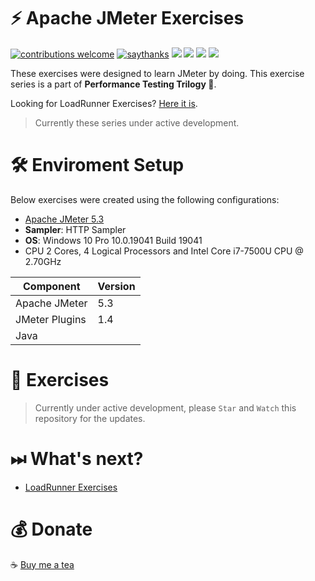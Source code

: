# ⚡ Apache JMeter Exercises
[![contributions welcome](https://img.shields.io/badge/contributions-welcome-1EAEDB)]()
[![saythanks](https://img.shields.io/badge/say-thanks-1EAEDB.svg)](https://saythanks.io/to/catch.nkn%40gmail.com)
[![](https://img.shields.io/badge/license-MIT-0a0a0a.svg?style=flat&colorA=1EAEDB)](https://qainsights.com)
[![](https://img.shields.io/badge/%E2%9D%A4-QAInsights-0a0a0a.svg?style=flat&colorA=1EAEDB)](https://qainsights.com)
[![](https://img.shields.io/badge/%E2%9D%A4-YouTube%20Channel-0a0a0a.svg?style=flat&colorA=1EAEDB)](https://www.youtube.com/user/QAInsights?sub_confirmation=1)
[![](https://img.shields.io/badge/donate-paypal-1EAEDB)](https://www.paypal.com/paypalme/NAVEENKUMARN)

These exercises were designed to learn JMeter by doing. This exercise series is a part of **Performance Testing Trilogy 🔺**. 

Looking for LoadRunner Exercises? [Here it is](https://github.com/QAInsights/LoadRunner-Exercises).

> Currently these series under active development.

# 🛠 Enviroment Setup

Below exercises were created using the following configurations:

- [Apache JMeter 5.3](https://jmeter.apache.org/)
- **Sampler**: HTTP Sampler
- **OS**: Windows 10 Pro 10.0.19041 Build 19041
- CPU 2 Cores, 4 Logical Processors and Intel Core i7-7500U CPU @ 2.70GHz

|   Component   |   Version |
|   ---------   |   ------- |
|   Apache JMeter   |   5.3  |
|   JMeter Plugins  |   1.4  |
|   Java            |        |

# 🏑 Exercises

> Currently under active development, please `Star` and `Watch` this repository for the updates.

# ⏭ What's next?

* [LoadRunner Exercises](https://github.com/QAInsights/LoadRunner-Exercises)

# 💰 Donate
☕ <a target="_blank" href="https://www.buymeacoffee.com/qainsights">Buy me a tea</a>
